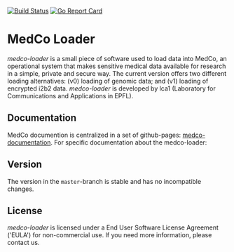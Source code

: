 [![Build Status](https://travis-ci.org/lca1/medco-loader.svg?branch=master)](https://travis-ci.org/LCA1/UnLynx) [![Go Report Card](https://goreportcard.com/badge/github.com/lca1/unlynx)](https://goreportcard.com/report/github.com/lca1/unlynx)

# MedCo Loader 
*medco-loader* is a small piece of software used to load data into MedCo, an operational system that makes sensitive medical data available for research in a simple, private and secure way. The current version offers two different loading alternatives: (v0) loading of genomic data; and (v1) loading of encrypted i2b2 data. 
*medco-loader* is developed by lca1 (Laboratory for Communications and Applications in EPFL).

## Documentation

MedCo documention is centralized in a set of github-pages: [medco-documentation](https://lca1.github.io/medco-documentation/index.html).
For specific documentation about the medco-loader: 

## Version

The version in the `master`-branch is stable and has no incompatible changes.

## License

*medco-loader* is licensed under a End User Software License Agreement ('EULA') for non-commercial use. If you need more information, please contact us.
